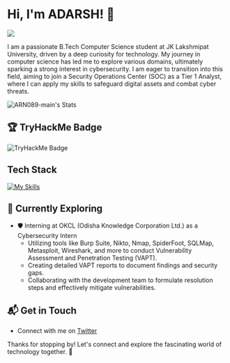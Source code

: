 # Hi, I'm ADARSH! 👋
<a href="https://www.linkedin.com/in/adarshranjannayak/"><img src="https://img.shields.io/badge/-LinkedIn-0072b1?&style=for-the-badge&logo=linkedin&logoColor=white" /></a>

I am a passionate B.Tech Computer Science student at JK Lakshmipat University, driven by a deep curiosity for technology. My journey in computer science has led me to explore various domains, ultimately sparking a strong interest in cybersecurity. I am eager to transition into this field, aiming to join a Security Operations Center (SOC) as a Tier 1 Analyst, where I can apply my skills to safeguard digital assets and combat cyber threats.

![ARN089-main's Stats](https://github-readme-stats.vercel.app/api?username=ARN089-main&theme=vue-dark&show_icons=true&hide_border=true&count_private=true)

## 🏆 TryHackMe Badge

<img src="https://tryhackme-badges.s3.amazonaws.com/arn089.png" alt="TryHackMe Badge" />


## Tech Stack
[![My Skills](https://skillicons.dev/icons?i=js,html,css,wasm)](https://skillicons.dev)

## 🌱 Currently Exploring

- 🛡️ Interning at OKCL (Odisha Knowledge Corporation Ltd.) as a Cybersecurity Intern
  - Utilizing tools like Burp Suite, Nikto, Nmap, SpiderFoot, SQLMap, Metasploit, Wireshark, and more to conduct Vulnerability Assessment and Penetration Testing (VAPT).
  - Creating detailed VAPT reports to document findings and security gaps.
  - Collaborating with the development team to formulate resolution steps and effectively mitigate vulnerabilities.



## 📬 Get in Touch

- Connect with me on [Twitter](https://x.com/ARN089_)

Thanks for stopping by! Let's connect and explore the fascinating world of technology together. 🚀


